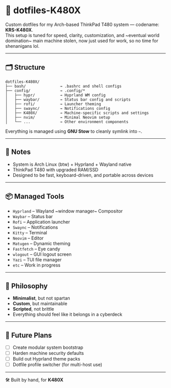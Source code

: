 # 🔧 dotfiles-K480X

Custom dotfiles for my Arch-based ThinkPad T480 system — codename: **KRS-K480X**.  
This setup is tuned for speed, clarity, customization, and ~eventual world domination~ main machine
stolen, now just used for work, so no time for shenanigans lol.

---

## 🗂️ Structure

```plaintext
dotfiles-K480X/
├── bash/               → .bashrc and shell configs
├── config/             → .config/*
│   ├── hypr/           → Hyprland WM config
│   ├── waybar/         → Status bar config and scripts
│   ├── rofi/           → Launcher theming
│   ├── swaync/         → Notifications config
│   ├── K480X/          → Machine-specific scripts and settings
│   ├── nvim/           → Minimal Neovim setup
│   └── ...             → Other environment components
````

Everything is managed using **GNU Stow** to cleanly symlink into `~`.

---

## 🧪 Notes

* System is Arch Linux (btw) + Hyprland + Wayland native
* ThinkPad T480 with upgraded RAM/SSD
* Designed to be fast, keyboard-driven, and portable across devices

---

## 📦 Managed Tools

* `Hyprland` – Wayland ~window manager~ Compositor
* `Waybar` – Status bar
* `Rofi` – Application launcher
* `Swaync` – Notifications
* `Kitty` – Terminal
* `Neovim` – Editor
* `Matugen` – Dynamic theming
* `Fastfetch` – Eye candy
* `wlogout` – GUI logout screen
* `Yazi` – TUI file manager
* `etc` – Work in progress

---

## 🧠 Philosophy

* **Minimalist**, but not spartan
* **Custom**, but maintainable
* **Scripted**, not brittle
* Everything should feel like it belongs in a cyberdeck

---

## 🐾 Future Plans

* [ ] Create modular system bootstrap
* [ ] Harden machine security defaults
* [ ] Build out Hyprland theme packs
* [ ] Dotfile profile switcher (for multi-host use)

---

🛠️ Built by hand, for **K480X**
